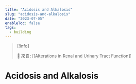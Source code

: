```yaml
---
title: "Acidosis and Alkalosis"
slug: "acidosis-and-alkalosis"
date: "2023-07-05"
enableToc: false
tags:
  - building
---
```


> [!info]
>
> 🌱 來自: [[Alterations in Renal and Urinary Tract Function]]

# Acidosis and Alkalosis
